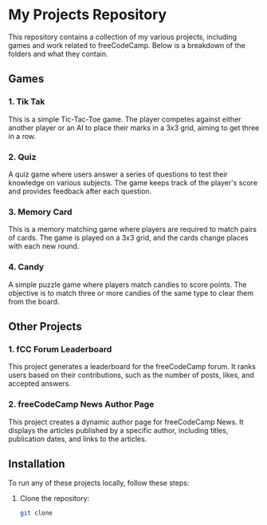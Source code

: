 # My Projects Repository

This repository contains a collection of my various projects, including games and work related to freeCodeCamp. Below is a breakdown of the folders and what they contain.

## Games

### 1. **Tik Tak**
This is a simple Tic-Tac-Toe game. The player competes against either another player or an AI to place their marks in a 3x3 grid, aiming to get three in a row.

### 2. **Quiz**
A quiz game where users answer a series of questions to test their knowledge on various subjects. The game keeps track of the player's score and provides feedback after each question.

### 3. **Memory Card**
This is a memory matching game where players are required to match pairs of cards. The game is played on a 3x3 grid, and the cards change places with each new round.

### 4. **Candy**
A simple puzzle game where players match candies to score points. The objective is to match three or more candies of the same type to clear them from the board.

## Other Projects

### 1. **fCC Forum Leaderboard**
This project generates a leaderboard for the freeCodeCamp forum. It ranks users based on their contributions, such as the number of posts, likes, and accepted answers.

### 2. **freeCodeCamp News Author Page**
This project creates a dynamic author page for freeCodeCamp News. It displays the articles published by a specific author, including titles, publication dates, and links to the articles.

## Installation

To run any of these projects locally, follow these steps:

1. Clone the repository:
   ```bash
   git clone 

